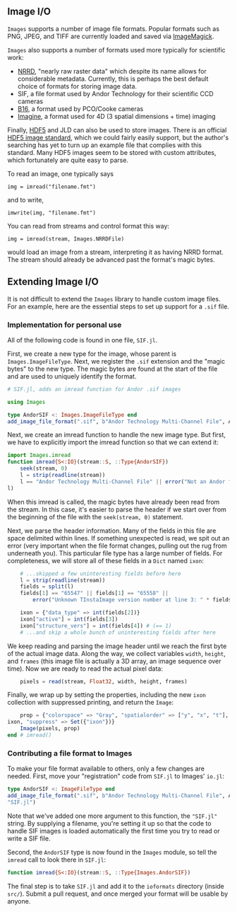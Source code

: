 ## Image I/O

`Images` supports a number of image file formats. Popular formats such as PNG,
JPEG, and TIFF are currently loaded and saved via
[ImageMagick](http://www.imagemagick.org/script/index.php).

`Images` also supports a number of formats used more typically for scientific
work:

- [NRRD](http://teem.sourceforge.net/nrrd/), "nearly raw raster data" which
despite its name allows for considerable metadata. Currently, this is perhaps the best default choice of formats for storing image data.
- SIF, a file format used by Andor Technology for
their scientific CCD cameras
- [B16](http://www.pco.de/links/), a format used by PCO/Cooke cameras
- [Imagine](http://holylab.wustl.edu/), a format used for 4D (3 spatial dimensions + time) imaging

Finally, [HDF5](https://github.com/timholy/HDF5.jl) and JLD can also be used to
store images. There is an official [HDF5 image standard](http://www.hdfgroup.org/HDF5/doc/ADGuide/ImageSpec.html),
which we could fairly easily support, but the author's searching has yet to turn
up an example file that complies with this standard. 
Many HDF5 images seem to be stored with custom attributes, which fortunately are
quite easy to parse.

To read an image, one typically says
```
img = imread("filename.fmt")
```
and to write,
```
imwrite(img, "filename.fmt")
```

You can read from streams and control format this way:
```
img = imread(stream, Images.NRRDFile)
```
would load an image from a stream, interpreting it as having NRRD format. The
stream should already be advanced past the format's magic bytes.


## Extending Image I/O

It is not difficult to extend the `Images` library to handle custom
image files.  For an example, here are the essential steps to set up
support for a `.sif` file.

### Implementation for personal use

All of the following code is found in
one file, `SIF.jl`.

First, we create a new type for the image, whose parent is
`Images.ImageFileType`.  Next, we register the `.sif` extension and
the "magic bytes" to the new type.  The magic bytes are found at
the start of the file and are used to uniquely identify the format.

```julia
# SIF.jl, adds an imread function for Andor .sif images

using Images

type AndorSIF <: Images.ImageFileType end
add_image_file_format(".sif", b"Andor Technology Multi-Channel File", AndorSIF)
```

Next, we create an imread function to handle the new image type.  But
first, we have to explicitly import the imread function so that we can
extend it:

```julia
import Images.imread
function imread{S<:IO}(stream::S, ::Type{AndorSIF})
    seek(stream, 0)
    l = strip(readline(stream))
    l == "Andor Technology Multi-Channel File" || error("Not an Andor file: " *
l)
```

When this imread is called, the magic bytes have already been read
from the stream.  In this case, it's easier to parse the header if we start over
from the beginning of the file with the `seek(stream, 0)` statement.

Next, we parse the header information.  Many of the fields in this
file are space delimited within lines.  If something unexpected is
read, we spit out an error (very important when the file format
changes, pulling out the rug from underneath you).  This particular file
type has a large number of fields.  For completeness, we will store
all of these fields in a `Dict` named `ixon`:

```julia
    # ...skipped a few uninteresting fields before here
    l = strip(readline(stream))
    fields = split(l)
    fields[1] == "65547" || fields[1] == "65558" ||
        error("Unknown TInstaImage version number at line 3: " * fields[1])

    ixon = {"data_type" => int(fields[2])}
    ixon["active"] = int(fields[3])
    ixon["structure_vers"] = int(fields[4]) # (== 1)
    # ...and skip a whole bunch of uninteresting fields after here
```

We keep reading and parsing the image header until we reach the first
byte of the actual image data.  Along the way, we collect variables
`width`, `height`, and `frames` (this image file is actually a 3D
array, an image sequence over time).  Now we are ready to read the
actual pixel data:

```julia
    pixels = read(stream, Float32, width, height, frames)
```

Finally, we wrap up by setting the properties, including the new
`ixon` collection with suppressed printing, and return the `Image`:

```julia
    prop = {"colorspace" => "Gray", "spatialorder" => ["y", "x", "t"], "ixon" =>
ixon, "suppress" => Set({"ixon"})}
    Image(pixels, prop)
end # imread()
```

### Contributing a file format to Images

To make your file format available to others, only a few changes are
needed.  First, move your "registration" code from `SIF.jl` to
Images' `io.jl`:

```julia
type AndorSIF <: ImageFileType end
add_image_file_format(".sif", b"Andor Technology Multi-Channel File", AndorSIF,
"SIF.jl")
```

Note that we've added one more argument to this function, the
`"SIF.jl"` string. By supplying a filename, you're setting it up
so that the code to handle SIF images is loaded automatically the
first time you try to read or write a SIF file.

Second, the `AndorSIF` type is now found in the `Images` module, so
tell the `imread` call to look there in `SIF.jl`:

```julia
function imread{S<:IO}(stream::S, ::Type{Images.AndorSIF})
```

The final step is to take `SIF.jl` and add it to the `ioformats`
directory (inside `src/`). Submit a pull request, and once merged your
format will be usable by anyone.
